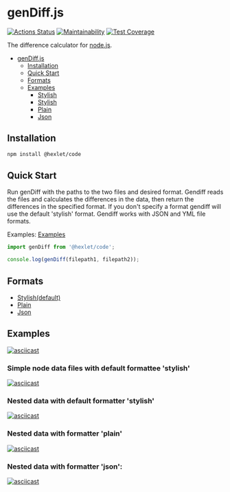 # genDiff.js

[![Actions Status](https://github.com/JS-Demi/frontend-project-46/actions/workflows/hexlet-check.yml/badge.svg)](https://github.com/JS-Demi/frontend-project-46/actions) [![Maintainability](https://api.codeclimate.com/v1/badges/cda8be9562e74d9b050b/maintainability)](https://codeclimate.com/github/JS-Demi/frontend-project-46/maintainability) [![Test Coverage](https://api.codeclimate.com/v1/badges/cda8be9562e74d9b050b/test_coverage)](https://codeclimate.com/github/JS-Demi/frontend-project-46/test_coverage)

The difference calculator for [node.js](http://nodejs.org).

- [genDiff.js](#genDiffjs)
  - [Installation](#installation)
  - [Quick Start](#quick-start)
  - [Formats](#formats)
  - [Examples](#examples)
    - [Stylish](#simple-node-data-files-with-default-formattee-stylish)
    - [Stylish](#nested-data-with-default-formatter-stylish)
    - [Plain](#nested-data-with-formatter-plain)
    - [Json](#nested-data-with-formatter-json)
    
## Installation

```sh
npm install @hexlet/code
```

## Quick Start

Run genDiff with the paths to the two files and desired format.
Gendiff reads the files and calculates the differences in the data,
then return the differences in the specified format.
If you don't specify a format gendiff will use the default 'stylish' format.
Gendiff works with JSON and YML file formats.

Examples: [Examples](#examples)

```js
import genDiff from '@hexlet/code';

console.log(genDiff(filepath1, filepath2));
```
## Formats
- [Stylish(default)](#nested-data-with-default-formatter-stylish)
- [Plain](#nested-data-with-formatter-plain)
- [Json](#nested-data-with-formatter-json)

## Examples 

[![asciicast](https://asciinema.org/a/9vHf9f2gOA0C4h0t08lWUPrRW.svg)](https://asciinema.org/a/9vHf9f2gOA0C4h0t08lWUPrRW)

### Simple node data files with default formattee 'stylish'

[![asciicast](https://asciinema.org/a/qQpMXbekdnSD9nugQY2hGFeti.svg)](https://asciinema.org/a/qQpMXbekdnSD9nugQY2hGFeti)

### Nested data with default formatter 'stylish'

[![asciicast](https://asciinema.org/a/0V1fyvWR7lDX3wiLbrujg5jIu.svg)](https://asciinema.org/a/0V1fyvWR7lDX3wiLbrujg5jIu)

### Nested data with formatter 'plain'

[![asciicast](https://asciinema.org/a/3ALpKXyeAWr7XSNSppxfOyu02.svg)](https://asciinema.org/a/3ALpKXyeAWr7XSNSppxfOyu02)

### Nested data with formatter 'json':

[![asciicast](https://asciinema.org/a/uJ7fOGqk77f6GnLygSsEIORFJ.svg)](https://asciinema.org/a/uJ7fOGqk77f6GnLygSsEIORFJ)